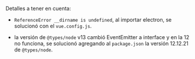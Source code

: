 Detalles a tener en cuenta:
* `ReferenceError __dirname is undefined`, al importar electron,
se solucionó con el `vue.config.js`.

* la versión de `@types/node` v13 cambió EventEmitter a interface y en la 12 no funciona,
se solucionó agregando al `package.json` la versión 12.12.21 de `@types/node`.
